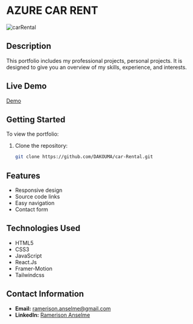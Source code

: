 # AZURE CAR RENT
![carRental](https://github.com/user-attachments/assets/8b26fdb3-12dd-42c1-baa0-73cee490c468)
## Description

This portfolio includes my professional projects, personal projects. It is designed to give you an overview of my skills, experience, and interests.

## Live Demo
[Demo](https://azure-theta.vercel.app/)

## Getting Started

To view the portfolio:

1. Clone the repository:
    ```sh
    git clone https://github.com/DAKOUMA/car-Rental.git
    ```
## Features

- Responsive design
- Source code links
- Easy navigation
- Contact form

## Technologies Used

- HTML5
- CSS3
- JavaScript
- React.Js
- Framer-Motion
- Tailwindcss

## Contact Information

- **Email:** ramerison.anselme@gmail.com
- **LinkedIn:** [Ramerison Anselme](https://www.linkedin.com/in/anselme-ramerison-066999186/)
